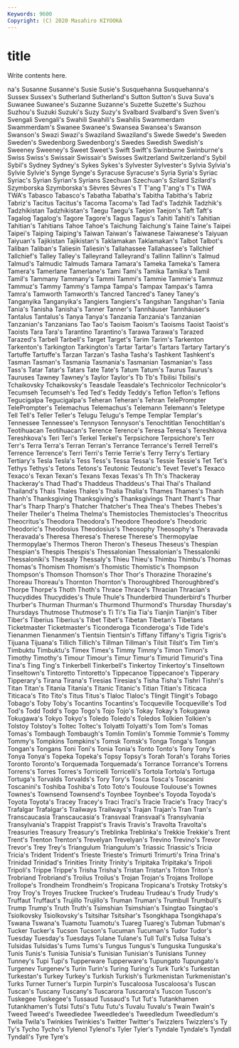 ```yaml
---
Keywords: 9600
Copyright: (C) 2020 Masahiro KIYOOKA
---
```


# title

Write contents here.

na's
Susanne Susanne's Susie Susie's Susquehanna Susquehanna's Sussex Sussex's Sutherland Sutherland's
Sutton Sutton's Suva Suva's Suwanee Suwanee's Suzanne Suzanne's Suzette Suzette's
Suzhou Suzhou's Suzuki Suzuki's Suzy Suzy's Svalbard Svalbard's Sven Sven's
Svengali Svengali's Swahili Swahili's Swahilis Swammerdam Swammerdam's Swanee Swanee's Swansea
Swansea's Swanson Swanson's Swazi Swazi's Swaziland Swaziland's Swede Swede's Sweden
Sweden's Swedenborg Swedenborg's Swedes Swedish Swedish's Sweeney Sweeney's Sweet Sweet's
Swift Swift's Swinburne Swinburne's Swiss Swiss's Swissair Swissair's Swisses Switzerland
Switzerland's Sybil Sybil's Sydney Sydney's Sykes Sykes's Sylvester Sylvester's Sylvia
Sylvia's Sylvie Sylvie's Synge Synge's Syracuse Syracuse's Syria Syria's Syriac
Syriac's Syrian Syrian's Syrians Szechuan Szechuan's Szilard Szilard's Szymborska Szymborska's
Sèvres Sèvres's T T'ang T'ang's T's TWA TWA's Tabasco Tabasco's
Tabatha Tabatha's Tabitha Tabitha's Tabriz Tabriz's Tacitus Tacitus's Tacoma Tacoma's
Tad Tad's Tadzhik Tadzhik's Tadzhikistan Tadzhikistan's Taegu Taegu's Taejon Taejon's
Taft Taft's Tagalog Tagalog's Tagore Tagore's Tagus Tagus's Tahiti Tahiti's
Tahitian Tahitian's Tahitians Tahoe Tahoe's Taichung Taichung's Taine Taine's Taipei
Taipei's Taiping Taiping's Taiwan Taiwan's Taiwanese Taiwanese's Taiyuan Taiyuan's Tajikistan
Tajikistan's Taklamakan Taklamakan's Talbot Talbot's Taliban Taliban's Taliesin Taliesin's Tallahassee
Tallahassee's Tallchief Tallchief's Talley Talley's Talleyrand Talleyrand's Tallinn Tallinn's Talmud
Talmud's Talmudic Talmuds Tamara Tamara's Tameka Tameka's Tamera Tamera's Tamerlane
Tamerlane's Tami Tami's Tamika Tamika's Tamil Tamil's Tammany Tammany's Tammi
Tammi's Tammie Tammie's Tammuz Tammuz's Tammy Tammy's Tampa Tampa's Tampax
Tampax's Tamra Tamra's Tamworth Tamworth's Tancred Tancred's Taney Taney's Tanganyika
Tanganyika's Tangiers Tangiers's Tangshan Tangshan's Tania Tania's Tanisha Tanisha's Tanner
Tanner's Tannhäuser Tannhäuser's Tantalus Tantalus's Tanya Tanya's Tanzania Tanzania's Tanzanian
Tanzanian's Tanzanians Tao Tao's Taoism Taoism's Taoisms Taoist Taoist's Taoists
Tara Tara's Tarantino Tarantino's Tarawa Tarawa's Tarazed Tarazed's Tarbell Tarbell's
Target Target's Tarim Tarim's Tarkenton Tarkenton's Tarkington Tarkington's Tartar Tartar's
Tartars Tartary Tartary's Tartuffe Tartuffe's Tarzan Tarzan's Tasha Tasha's Tashkent
Tashkent's Tasman Tasman's Tasmania Tasmania's Tasmanian Tasmanian's Tass Tass's Tatar
Tatar's Tatars Tate Tate's Tatum Tatum's Taurus Taurus's Tauruses Tawney
Tawney's Taylor Taylor's Tb Tb's Tbilisi Tbilisi's Tchaikovsky Tchaikovsky's Teasdale
Teasdale's Technicolor Technicolor's Tecumseh Tecumseh's Ted Ted's Teddy Teddy's Teflon
Teflon's Teflons Tegucigalpa Tegucigalpa's Teheran Teheran's Tehran TelePrompter TelePrompter's Telemachus
Telemachus's Telemann Telemann's Teletype Tell Tell's Teller Teller's Telugu Telugu's
Tempe Templar Templar's Tennessee Tennessee's Tennyson Tennyson's Tenochtitlan Tenochtitlan's Teotihuacan
Teotihuacan's Terence Terence's Teresa Teresa's Tereshkova Tereshkova's Teri Teri's Terkel
Terkel's Terpsichore Terpsichore's Terr Terr's Terra Terra's Terran Terran's Terrance
Terrance's Terrell Terrell's Terrence Terrence's Terri Terri's Terrie Terrie's Terry
Terry's Tertiary Tertiary's Tesla Tesla's Tess Tess's Tessa Tessa's Tessie
Tessie's Tet Tet's Tethys Tethys's Tetons Tetons's Teutonic Teutonic's Tevet
Tevet's Texaco Texaco's Texan Texan's Texans Texas Texas's Th Th's
Thackeray Thackeray's Thad Thad's Thaddeus Thaddeus's Thai Thai's Thailand Thailand's
Thais Thales Thales's Thalia Thalia's Thames Thames's Thanh Thanh's Thanksgiving
Thanksgiving's Thanksgivings Thant Thant's Thar Thar's Tharp Tharp's Thatcher Thatcher's
Thea Thea's Thebes Thebes's Theiler Theiler's Thelma Thelma's Themistocles Themistocles's
Theocritus Theocritus's Theodora Theodora's Theodore Theodore's Theodoric Theodoric's Theodosius Theodosius's
Theosophy Theosophy's Theravada Theravada's Theresa Theresa's Therese Therese's Thermopylae Thermopylae's
Thermos Theron Theron's Theseus Theseus's Thespian Thespian's Thespis Thespis's Thessalonian
Thessalonian's Thessaloníki Thessaloníki's Thessaly Thessaly's Thieu Thieu's Thimbu Thimbu's Thomas
Thomas's Thomism Thomism's Thomistic Thomistic's Thompson Thompson's Thomson Thomson's Thor
Thor's Thorazine Thorazine's Thoreau Thoreau's Thornton Thornton's Thoroughbred Thoroughbred's Thorpe
Thorpe's Thoth Thoth's Thrace Thrace's Thracian Thracian's Thucydides Thucydides's Thule
Thule's Thunderbird Thunderbird's Thurber Thurber's Thurman Thurman's Thurmond Thurmond's Thursday
Thursday's Thursdays Thutmose Thutmose's Ti Ti's Tia Tia's Tianjin Tianjin's
Tiber Tiber's Tiberius Tiberius's Tibet Tibet's Tibetan Tibetan's Tibetans Ticketmaster
Ticketmaster's Ticonderoga Ticonderoga's Tide Tide's Tienanmen Tienanmen's Tientsin Tientsin's Tiffany
Tiffany's Tigris Tigris's Tijuana Tijuana's Tillich Tillich's Tillman Tillman's Tilsit
Tilsit's Tim Tim's Timbuktu Timbuktu's Timex Timex's Timmy Timmy's Timon
Timon's Timothy Timothy's Timour Timour's Timur Timur's Timurid Timurid's Tina
Tina's Ting Ting's Tinkerbell Tinkerbell's Tinkertoy Tinkertoy's Tinseltown Tinseltown's Tintoretto
Tintoretto's Tippecanoe Tippecanoe's Tipperary Tipperary's Tirana Tirana's Tiresias Tiresias's Tisha
Tisha's Tishri Tishri's Titan Titan's Titania Titania's Titanic Titanic's Titian
Titian's Titicaca Titicaca's Tito Tito's Titus Titus's Tlaloc Tlaloc's Tlingit
Tlingit's Tobago Tobago's Toby Toby's Tocantins Tocantins's Tocqueville Tocqueville's Tod
Tod's Todd Todd's Togo Togo's Tojo Tojo's Tokay Tokay's Tokugawa
Tokugawa's Tokyo Tokyo's Toledo Toledo's Toledos Tolkien Tolkien's Tolstoy Tolstoy's
Toltec Toltec's Tolyatti Tolyatti's Tom Tom's Tomas Tomas's Tombaugh Tombaugh's
Tomlin Tomlin's Tommie Tommie's Tommy Tommy's Tompkins Tompkins's Tomsk Tomsk's
Tonga Tonga's Tongan Tongan's Tongans Toni Toni's Tonia Tonia's Tonto
Tonto's Tony Tony's Tonya Tonya's Topeka Topeka's Topsy Topsy's Torah
Torah's Torahs Tories Toronto Toronto's Torquemada Torquemada's Torrance Torrance's Torrens
Torrens's Torres Torres's Torricelli Torricelli's Tortola Tortola's Tortuga Tortuga's Torvalds
Torvalds's Tory Tory's Tosca Tosca's Toscanini Toscanini's Toshiba Toshiba's Toto
Toto's Toulouse Toulouse's Townes Townes's Townsend Townsend's Toynbee Toynbee's Toyoda
Toyoda's Toyota Toyota's Tracey Tracey's Traci Traci's Tracie Tracie's Tracy
Tracy's Trafalgar Trafalgar's Trailways Trailways's Trajan Trajan's Tran Tran's Transcaucasia
Transcaucasia's Transvaal Transvaal's Transylvania Transylvania's Trappist Trappist's Travis Travis's Travolta
Travolta's Treasuries Treasury Treasury's Treblinka Treblinka's Trekkie Trekkie's Trent Trent's
Trenton Trenton's Trevelyan Trevelyan's Trevino Trevino's Trevor Trevor's Trey Trey's
Triangulum Triangulum's Triassic Triassic's Tricia Tricia's Trident Trident's Trieste Trieste's
Trimurti Trimurti's Trina Trina's Trinidad Trinidad's Trinities Trinity Trinity's Tripitaka
Tripitaka's Tripoli Tripoli's Trippe Trippe's Trisha Trisha's Tristan Tristan's Triton
Triton's Trobriand Trobriand's Troilus Troilus's Trojan Trojan's Trojans Trollope Trollope's
Trondheim Trondheim's Tropicana Tropicana's Trotsky Trotsky's Troy Troy's Troyes Truckee
Truckee's Trudeau Trudeau's Trudy Trudy's Truffaut Truffaut's Trujillo Trujillo's Truman
Truman's Trumbull Trumbull's Trump Trump's Truth Truth's Tsimshian Tsimshian's Tsingtao
Tsingtao's Tsiolkovsky Tsiolkovsky's Tsitsihar Tsitsihar's Tsongkhapa Tsongkhapa's Tswana Tswana's Tuamotu
Tuamotu's Tuareg Tuareg's Tubman Tubman's Tucker Tucker's Tucson Tucson's Tucuman
Tucuman's Tudor Tudor's Tuesday Tuesday's Tuesdays Tulane Tulane's Tull Tull's
Tulsa Tulsa's Tulsidas Tulsidas's Tums Tums's Tungus Tungus's Tunguska Tunguska's
Tunis Tunis's Tunisia Tunisia's Tunisian Tunisian's Tunisians Tunney Tunney's Tupi
Tupi's Tupperware Tupperware's Tupungato Tupungato's Turgenev Turgenev's Turin Turin's Turing
Turing's Turk Turk's Turkestan Turkestan's Turkey Turkey's Turkish Turkish's Turkmenistan
Turkmenistan's Turks Turner Turner's Turpin Turpin's Tuscaloosa Tuscaloosa's Tuscan Tuscan's
Tuscany Tuscany's Tuscarora Tuscarora's Tuscon Tuscon's Tuskegee Tuskegee's Tussaud Tussaud's
Tut Tut's Tutankhamen Tutankhamen's Tutsi Tutsi's Tutu Tutu's Tuvalu Tuvalu's
Twain Twain's Tweed Tweed's Tweedledee Tweedledee's Tweedledum Tweedledum's Twila Twila's
Twinkies Twinkies's Twitter Twitter's Twizzlers Twizzlers's Ty Ty's Tycho Tycho's
Tylenol Tylenol's Tyler Tyler's Tyndale Tyndale's Tyndall Tyndall's Tyre Tyre's
